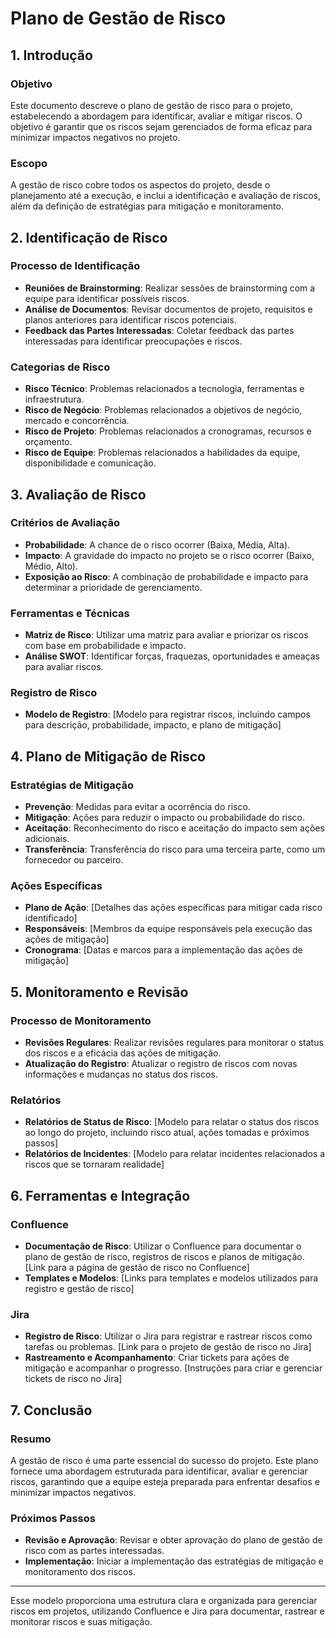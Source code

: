 # Plano de Gestão de Risco

## 1. Introdução

### Objetivo
Este documento descreve o plano de gestão de risco para o projeto, estabelecendo a abordagem para identificar, avaliar e mitigar riscos. O objetivo é garantir que os riscos sejam gerenciados de forma eficaz para minimizar impactos negativos no projeto.

### Escopo
A gestão de risco cobre todos os aspectos do projeto, desde o planejamento até a execução, e inclui a identificação e avaliação de riscos, além da definição de estratégias para mitigação e monitoramento.

## 2. Identificação de Risco

### Processo de Identificação
- **Reuniões de Brainstorming**: Realizar sessões de brainstorming com a equipe para identificar possíveis riscos.
- **Análise de Documentos**: Revisar documentos de projeto, requisitos e planos anteriores para identificar riscos potenciais.
- **Feedback das Partes Interessadas**: Coletar feedback das partes interessadas para identificar preocupações e riscos.

### Categorias de Risco
- **Risco Técnico**: Problemas relacionados a tecnologia, ferramentas e infraestrutura.
- **Risco de Negócio**: Problemas relacionados a objetivos de negócio, mercado e concorrência.
- **Risco de Projeto**: Problemas relacionados a cronogramas, recursos e orçamento.
- **Risco de Equipe**: Problemas relacionados a habilidades da equipe, disponibilidade e comunicação.

## 3. Avaliação de Risco

### Critérios de Avaliação
- **Probabilidade**: A chance de o risco ocorrer (Baixa, Média, Alta).
- **Impacto**: A gravidade do impacto no projeto se o risco ocorrer (Baixo, Médio, Alto).
- **Exposição ao Risco**: A combinação de probabilidade e impacto para determinar a prioridade de gerenciamento.

### Ferramentas e Técnicas
- **Matriz de Risco**: Utilizar uma matriz para avaliar e priorizar os riscos com base em probabilidade e impacto.
- **Análise SWOT**: Identificar forças, fraquezas, oportunidades e ameaças para avaliar riscos.

### Registro de Risco
- **Modelo de Registro**: [Modelo para registrar riscos, incluindo campos para descrição, probabilidade, impacto, e plano de mitigação]

## 4. Plano de Mitigação de Risco

### Estratégias de Mitigação
- **Prevenção**: Medidas para evitar a ocorrência do risco.
- **Mitigação**: Ações para reduzir o impacto ou probabilidade do risco.
- **Aceitação**: Reconhecimento do risco e aceitação do impacto sem ações adicionais.
- **Transferência**: Transferência do risco para uma terceira parte, como um fornecedor ou parceiro.

### Ações Específicas
- **Plano de Ação**: [Detalhes das ações específicas para mitigar cada risco identificado]
- **Responsáveis**: [Membros da equipe responsáveis pela execução das ações de mitigação]
- **Cronograma**: [Datas e marcos para a implementação das ações de mitigação]

## 5. Monitoramento e Revisão

### Processo de Monitoramento
- **Revisões Regulares**: Realizar revisões regulares para monitorar o status dos riscos e a eficácia das ações de mitigação.
- **Atualização do Registro**: Atualizar o registro de riscos com novas informações e mudanças no status dos riscos.

### Relatórios
- **Relatórios de Status de Risco**: [Modelo para relatar o status dos riscos ao longo do projeto, incluindo risco atual, ações tomadas e próximos passos]
- **Relatórios de Incidentes**: [Modelo para relatar incidentes relacionados a riscos que se tornaram realidade]

## 6. Ferramentas e Integração

### Confluence
- **Documentação de Risco**: Utilizar o Confluence para documentar o plano de gestão de risco, registros de riscos e planos de mitigação. [Link para a página de gestão de risco no Confluence]
- **Templates e Modelos**: [Links para templates e modelos utilizados para registro e gestão de risco]

### Jira
- **Registro de Risco**: Utilizar o Jira para registrar e rastrear riscos como tarefas ou problemas. [Link para o projeto de gestão de risco no Jira]
- **Rastreamento e Acompanhamento**: Criar tickets para ações de mitigação e acompanhar o progresso. [Instruções para criar e gerenciar tickets de risco no Jira]

## 7. Conclusão

### Resumo
A gestão de risco é uma parte essencial do sucesso do projeto. Este plano fornece uma abordagem estruturada para identificar, avaliar e gerenciar riscos, garantindo que a equipe esteja preparada para enfrentar desafios e minimizar impactos negativos.

### Próximos Passos
- **Revisão e Aprovação**: Revisar e obter aprovação do plano de gestão de risco com as partes interessadas.
- **Implementação**: Iniciar a implementação das estratégias de mitigação e monitoramento dos riscos.

---

Esse modelo proporciona uma estrutura clara e organizada para gerenciar riscos em projetos, utilizando Confluence e Jira para documentar, rastrear e monitorar riscos e suas mitigação.
